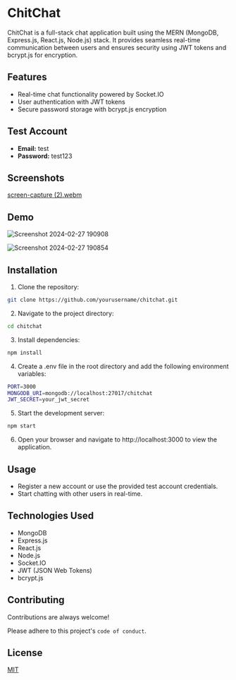 
# ChitChat

ChitChat is a full-stack chat application built using the MERN (MongoDB, Express.js, React.js, Node.js) stack. It provides seamless real-time communication between users and ensures security using JWT tokens and bcrypt.js for encryption.



## Features

- Real-time chat functionality powered by Socket.IO
- User authentication with JWT tokens
- Secure password storage with bcrypt.js encryption


## Test Account
- **Email:** test
- **Password:** test123
## Screenshots

[screen-capture (2).webm](https://github.com/harshchandwani/ChitChat/assets/67815775/1c2203bf-7864-482e-b461-e5d0cb44b13b)


## Demo
![Screenshot 2024-02-27 190908](https://github.com/harshchandwani/ChitChat/assets/67815775/6a00694e-a5b5-4731-8525-12c5004ae403)


![Screenshot 2024-02-27 190854](https://github.com/harshchandwani/ChitChat/assets/67815775/77183ee4-0ee4-4ea2-9264-10f7bd36ea1e)


## Installation

1. Clone the repository:

```bash
git clone https://github.com/yourusername/chitchat.git
```
    
2. Navigate to the project directory:

```bash
cd chitchat
```
3. Install dependencies:
```bash
npm install
```

4. Create a .env file in the root directory and add the following environment variables:
```bash
PORT=3000
MONGODB_URI=mongodb://localhost:27017/chitchat
JWT_SECRET=your_jwt_secret
```

5. Start the development server:
```bash
npm start
```

6. Open your browser and navigate to http://localhost:3000 to view the application.
## Usage

- Register a new account or use the provided test account credentials.
- Start chatting with other users in real-time.
## Technologies Used

- MongoDB
- Express.js
- React.js
- Node.js
- Socket.IO
- JWT (JSON Web Tokens)
- bcrypt.js
## Contributing

Contributions are always welcome!


Please adhere to this project's `code of conduct`.


## License

[MIT](https://choosealicense.com/licenses/mit/)

